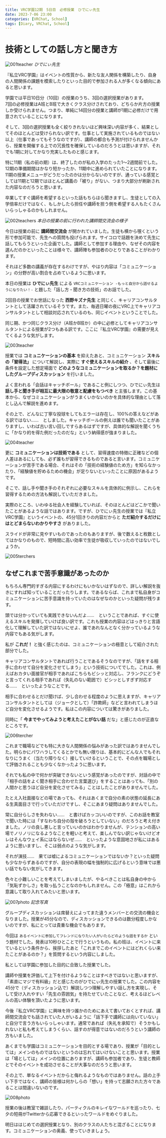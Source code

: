 ```yaml
---
title: VRC学園12期　5日目　必修授業　ひでにぃ先生
date: 2023-7-06 23:00
categories: [VRChat, School]
tags: [Diary, VRChat, School]
---
```


# 技術としての話し方と聞き方

![001teacher](/assets/img/2023/07/vrc230706-001.png)
_ひでにぃ先生_

『私立VRC学園』はイベントの性質から、新たな友人関係を構築したり、自身の人間関係の課題を模索したりといった目的で参加される人が多くなる傾向にあると思います。

学園では平日10日分（10回）の授業のうち、3回の選択授業があります。  
7回の必修授業はA班とB班で大きくクラス分けされており、どちらか片方の授業しか受けられません。つまり、単純に14回分の授業と講師が1期に必修だけで用意されていることになります。

そして、3回の選択授業も全く絞りきれないほど興味深い内容が多く、結果としてそのほとんどは受けられない訳です。仕事として実施されているものではない以上（仕事であってもそうなのですが）、講師の都合も予測が付けられませんから、授業を開催する上での冗長性を確保しているのだろうとは思いますが、それでも1期に対してかなり充実したものと感じます。

特に11期（私の前の期）は、終了したのが私の入学のたった1～2週間前でした。12期の準備期間はかなり短かったか、11期中に進められていたことになります。11期の授業メニューがどうだったのかは分からないのですが、通っている感覚としては11期と12期ではほとんど講義の「被り」がない、つまり大部分が刷新された内容なのだろうと思います。

卒業してすぐ講師を希望するといった話もちらほら聞きますし、生徒としての入学倍率だけではなく、もしかしたら担任や講師を担う側を希望する人もたくさんいらっしゃるのかもしれません。

![002teachers](/assets/img/2023/07/vrc230706-002.png)
_本日の授業の前に行われた講師間交流会の様子_

今日は授業の前に **講師間交流会** が開かれていました。生徒も横から覗くという形で参加可能で、先生への質問も投げられます。サイコロで話題を決めて先生に話してもらうといった企画でした。講師として参加する理由や、なぜその内容を選んだのかといったことは様々で、講師陣も参加者のひとりであることがわかります。

それほど多数の講義が存在するわけですが、やはり内容は「コミュニケーション」の分野が高い割合を占めているように思います。

本日の授業は **ひでにぃ先生** による `VRCコミュニケーション -もっと自分から話せるようになりたい！-` と題した「話し方・聞き方の技術」のお話でした。

2回目の授業でお世話になった **西野キズナ先生** と同じく、キャリアコンサルタントとして活躍されているそうです。また、毎週日曜の夜にVRC上でキャリアコンサルタントとして相談対応されているのも、同じイベントということでした。

同じ期、かつ同じクラス分け（A班かB班か）の中に必修としてキャリアコンサルタントによる授業が2つもある訳です。ここに『私立VRC学園』の需要が見えてくるような気がします。

![003teacher](/assets/img/2023/07/vrc230706-003.png)

授業では **コミュニケーションの基本** を抑えたあと、コミュニケーション **スキルの「習得法」** について解説し、実際に **すぐ使えるスキルの紹介** 、そして最後に条件を設定した想定場面で **どのようなコミュニケーションを取るか？を題材にしたグループディスカッション** を行いました。

よく言われる「会話はキャッチボール」であること例にしつつ、ひでにぃ先生は **話し手と聞き手が相互に最大限の敬意と配慮をもつべき** と主張します。この基本から、なぜコミュニケーションがうまくいかないのかを具体的な理由として落とし込んで解説を進めます。

その上で、どんなに丁寧な投球をしてもエラーは存在し、100%の答えなどがある訳ではない……　としました。キャッチボールの例えは誰でも聞いたことがありますし、いわば古い言い回しですらあるはずですが、具体的な解説を聞くうちに「かなり的を得た例だったのだな」という納得感が強まりました。

![004teacher](/assets/img/2023/07/vrc230706-004.png)

更に **コミュニケーションは技術である** として、習得速度の特徴に正確などの個人差はあるにしても、必ず誰もが習得できるものであると言います。コミュニケーションが苦手である場合、それはその「技術の経験値のため方」を知らなかったり、「経験値を貯めるための機会」が足りないといったことに原因があるようです。

そこで、話し手や聞き手のそれぞれに必要なスキルを具体的に例示し、これらを習得するための方法も解説していただきました。

実際のところ、いわゆる社会人を経験していれば、そのほとんどはどこかで聞いたことがあるような話ではあります。ですが、ひでにぃ先生の授業では『私立VRC学園』というイベントの、45分1回きりの内容だからと **ただ紹介するだけにはとどまらないわかりやすさ** がありました。

スライドが非常に見やすいものであったのもありますが、後で数えると枚数としてはかなりのもので、短時間に高い効率で生徒が吸収していったのではないでしょうか。

![005terchers](/assets/img/2023/07/vrc230706-005.png)

## なぜこれまで苦手意識があったのか

もちろん専門的すぎる内容にするわけにもいかないはずなので、詳しい解説を抜きにすれば知っていることだったりします。であるならば、これまで私自身がコミュニケーションに苦手意識を持っていたのはなぜなのかといった疑問が残ります。

頭では分かっていても実践できないんだよ……　ということであれば、すぐに使えるスキルを発揮していけば良い訳です。これも授業の内容ほどはっきりと言語化して理解していた訳ではないにせよ、誰であれなんとなく分かっているような内容でもある気がします。

私が **これだ！** と強く感じたのは、コミュニケーションの極意として紹介された部分でした。

キャリアコンサルタントであれば行うことであるそうなのですが、「話をする相手に合わせて自分を変化させてしまう」という技術についてでした。これは、例えばおカタい面接官が相手であればこちらもビシッと対応し、フランクにどうぞと言ってくれる相手であれば（失礼のない範囲で）ビシッとしすぎず対応する……　といったようなことです。

相手に合わせるとだけ聞けば、少し合わせる程度のように思えますが、キャリアコンサルタントとしては（ジョークとして）「詐欺師」などと言われてしまうほど自分を変化させるようです。私はこの内容については驚きがありました。

同時に「 **今までやってみようと考えたことがない話** だな」と感じたのが正直なところです。

![006tercher](/assets/img/2023/07/vrc230706-006.png)

これまで職場などでも特に大きな人間関係の悩みがあった訳ではありませんでした。明らかにパワハラしてくるとかでも無い限りは、基本的にどんな人でもそれなりにうまく（当たり障りなく）接していけるということで、その点を職場として評価されることも少なくなかったように思います。

それでも私の中で何かが突破できないという感覚があったのですが、対話の中で「相手の話をよく聞き相手に合わせた言葉選び」をすることはあっても、「別の人間かと思うほど自分を変化させてみる」ことはしたことがありませんでした。

たとえ入社面接などの場であっても、それはあくまで自分の素の状態の延長にある生真面目さで行っていただけですし、そこにあまり疑問はありませんでした。

常に自分らしさを失わない……　と書けばカッコいいのですが、このお話を教室で聞いた時には「すなわち自分の殻を破ろうとしていない」のだろうと考え付きました。ノリの良し悪しと言っていいのかはわかりませんが、テンションの高い場でノリノリになるようなことを軽いと考えて、楽しんでない訳じゃないけどオレはそんなウェイ系にはならないぜ……　といったような意固地さが私にはあるように思いますし、そこは弱点のような気がします。

それが演技……　果ては嘘によるコミュニケーションではないか？といった疑問も少なからずあるのですが、自分の表現の幅を強制的に広げるという意味では悪い話でもない気がしてきます。

色々と小難しいことを考えてしまいましたが、やるべきことは私自身の中から「気恥ずかしさ」を取っ払うことなのかもしれません。この「極意」はこれから意識して取り入れてみたいと思います。

![007photo](/assets/img/2023/07/vrc230706-007.png)
_記念写真_

グループディスカッションは席替えによってまた違うメンバーとの交流の機会となりました。授業が45分なので、ディスカッションできるのは数分程度しかないのですが、私にとっては貴重な機会でもあります。

今回は `あるイベントに参加してフレンドになりたい人がいたらどのような話をするか` という題材でした。発表は10秒ひとことで行うというもの。私の班は、イベントに来ているという条件から、挨拶したあと「これまでこのイベントにはどれくらい来たことがあるのか？」を質問するという内容にしました。

私としては学園に参加した目的に合致した授業でした。

講師や授業を評価して上下を付けるようなことはすべきではないと思いますが、「素直にマジで有料級」だと感じたのがひでにぃ先生の授業でした。この内容を45分で（ディスカッション込で）解説しつつ理解しやすい話し方を実現し、そして受け入れやすい「先生の雰囲気」を持たせていたことなど、考えるほどレベルの高い体験を頂いたように思います。

今後『私立VRC学園』に興味を持つ誰かのためにあえて書いておくとすれば、講師間交流会でも話されていた人がいるように「話下手で講師には向いていない」と自分で言う方もいらっしゃいます。通常であれば（失礼を承知で）そうかもしれないと私も考えてしまうくらい、話すのが得意ではないのだろうという講師の方もいました。

あくまでも学園はコミュニケーションを目的とする場であり、授業が「目的としては」メインのものではないというのは忘れてはいけないことと思います。授業は「場としては」メインの位置にありますが、講師も参加者であり、生徒と教師とでそのイベントを成功させることが大事なのだろうと思います。

その上で、単なるイベントだからと侮れるようなものではありません。話の上手い下手ではなく、講師の皆様は何かしらの「想い」を持って志願された方々であることは間違いないのです。

![008photo](/assets/img/2023/07/vrc230706-008.png)

授業の後は教室で雑談したり、パーティクルのキレイなワールドを巡ったり、七夕の短冊がTwitterから応募できるといったワールドをめぐりました。

明日ははじめての選択授業となり、別のクラスの人たちと混ざることになります。コミュニケーションの奥義、使っていきましょう。